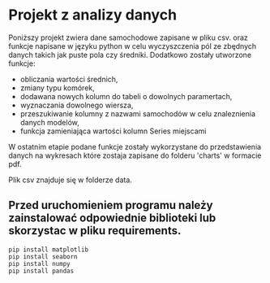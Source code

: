 # Projekt z analizy danych

Poniższy projekt zwiera dane samochodowe zapisane w pliku csv. oraz funkcje napisane w języku python w celu 
wyczyszczenia pól ze zbędnych danych takich jak puste pola czy średniki. Dodatkowo zostały utworzone funkcje:

- obliczania wartości średnich, 
- zmiany typu komórek, 
- dodawana nowych kolumn do tabeli o dowolnych paramertach, 
- wyznaczania dowolnego wiersza,
- przeszukiwanie kolumny z nazwami samochodów w celu znaleznienia danych modelów,
- funkcja zamieniająca wartości kolumn Series miejscami

W ostatnim etapie podane funkcje zostały wykorzystane do przedstawienia danych na wykresach które zostaja zapisane do folderu 'charts' w formacie pdf.

Plik csv znajduje się w folderze data.

## Przed uruchomieniem programu należy zainstalować odpowiednie biblioteki lub skorzystac w pliku requirements.
````
pip install matplotlib
pip install seaborn
pip install numpy
pip install pandas
````
